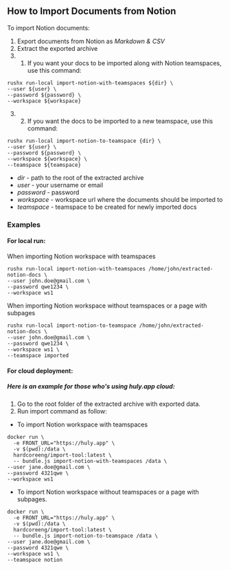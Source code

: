 ## How to Import Documents from Notion

To import Notion documents:

1. Export documents from Notion as *Markdown & CSV*
2. Extract the exported archive
3. 1. If you want your docs to be imported along with Notion teamspaces, use this command:


```
rushx run-local import-notion-with-teamspaces ${dir} \
--user ${user} \
--password ${password} \
--workspace ${workspace}
```

3.  2. If you want the docs to be imported to a new teamspace, use this command:

```
rushx run-local import-notion-to-teamspace {dir} \
--user ${user} \
--password ${password} \
--workspace ${workspace} \
--teamspace ${teamspace}
```

* *dir* - path to the root of the extracted archive
* *user* - your username or email
* *password* - password
* *workspace* - workspace url where the documents should be imported to
* *teamspace* - teamspace to be created for newly imported docs


### Examples

#### For local run:
When importing Notion workspace with teamspaces
```
rushx run-local import-notion-with-teamspaces /home/john/extracted-notion-docs \
--user john.doe@gmail.com \  
--password qwe1234 \       
--workspace ws1
```
When importing Notion workspace without teamspaces or a page with subpages
```
rushx run-local import-notion-to-teamspace /home/john/extracted-notion-docs \
--user john.doe@gmail.com \
--password qwe1234 \
--workspace ws1 \
--teamspace imported
```

#### For cloud deployment:
##### Here is an example for those who's using huly.app cloud:
1. Go to the root folder of the extracted archive with exported data.
2. Run import command as follow:

* To import Notion workspace with teamspaces
```
docker run \
  -e FRONT_URL="https://huly.app" \
  -v $(pwd):/data \
  hardcoreeng/import-tool:latest \
  -- bundle.js import-notion-with-teamspaces /data \
--user jane.doe@gmail.com \
--password 4321qwe \
--workspace ws1
```
* To import Notion workspace without teamspaces or a page with subpages.
```
docker run \
  -e FRONT_URL="https://huly.app" \
  -v $(pwd):/data \
  hardcoreeng/import-tool:latest \
  -- bundle.js import-notion-to-teamspace /data \
--user jane.doe@gmail.com \
--password 4321qwe \
--workspace ws1 \
--teamspace notion
```